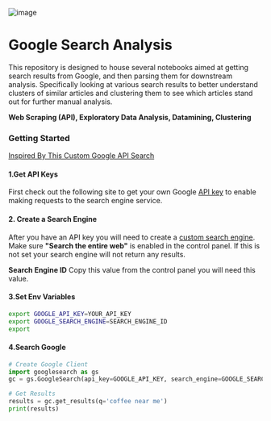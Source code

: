 ![image](google-header.png)

# **Google Search Analysis**

This repository is designed to house several notebooks aimed at getting search results from Google, and then parsing them for downstream analysis.
Specifically looking at various search results to better understand clusters of similar articles and clustering them to see which articles stand out for further manual analysis.

**Web Scraping (API), Exploratory Data Analysis, Datamining, Clustering**

### **Getting Started**
[Inspired By This Custom Google API Search](https://github.com/jjocampo/ML_PDF)

#### **1.Get API Keys**
First check out the following site to get your own Google [API key](https://developers.google.com/custom-search/v1/overview) to enable making requests to the search engine service.

#### **2. Create a Search Engine**
After you have an API key you will need to create a [custom search engine](https://developers.google.com/custom-search/docs/tutorial/creatingcse). Make sure **"Search the entire web"** is enabled in the control panel. If this is not set your search engine will not return any results.

**Search Engine ID** Copy this value from the control panel you will need this value.

#### **3.Set Env Variables**
```bash
export GOOGLE_API_KEY=YOUR_API_KEY
export GOOGLE_SEARCH_ENGINE=SEARCH_ENGINE_ID
export
```

#### **4.Search Google**
```python
# Create Google Client
import googlesearch as gs
gc = gs.GoogleSearch(api_key=GOOGLE_API_KEY, search_engine=GOOGLE_SEARCH_ENGINE)

# Get Results
results = gc.get_results(q='coffee near me')
print(results)
```